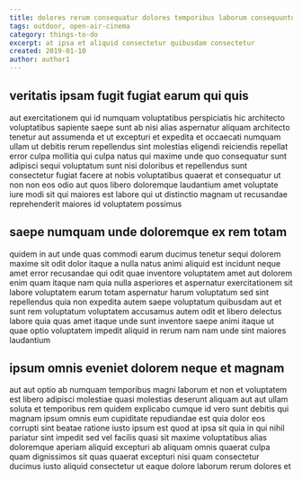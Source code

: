 ```yaml
---
title: dolores rerum consequatur dolores temporibus laborum consequuntur article 388
tags: outdoor, open-air-cinema
category: things-to-do
excerpt: at ipsa et aliquid consectetur quibusdam consectetur
created: 2019-01-10
author: author1
---
```


## veritatis ipsam fugit fugiat earum qui quis

aut exercitationem qui id numquam voluptatibus perspiciatis hic architecto voluptatibus sapiente saepe sunt ab nisi alias aspernatur aliquam architecto tenetur aut assumenda et ut excepturi et expedita et occaecati numquam ullam ut debitis rerum repellendus sint molestias eligendi reiciendis repellat error culpa mollitia qui culpa natus qui maxime unde quo consequatur sunt adipisci sequi voluptatum sunt nisi doloribus et repellendus sunt consectetur fugiat facere at nobis voluptatibus quaerat et consequatur ut non non eos odio aut quos libero doloremque laudantium amet voluptate iure modi sit qui maiores est labore qui ut distinctio magnam ut recusandae reprehenderit maiores id voluptatem possimus

## saepe numquam unde doloremque ex rem totam

quidem in aut unde quas commodi earum ducimus tenetur sequi dolorem maxime sit odit dolor itaque a nulla natus animi aliquid est incidunt neque amet error recusandae qui odit quae inventore voluptatem amet aut dolorem enim quam itaque nam quia nulla asperiores et aspernatur exercitationem sit labore voluptatem earum totam aspernatur harum voluptatum sed sint repellendus quia non expedita autem saepe voluptatum quibusdam aut et sunt rem voluptatum voluptatem accusamus autem odit et libero delectus labore quia quas amet itaque unde sunt inventore saepe animi itaque ut quae optio voluptatem impedit aliquid in rerum nam nam unde sint maiores laudantium

## ipsum omnis eveniet dolorem neque et magnam

aut aut optio ab numquam temporibus magni laborum et non et voluptatem est libero adipisci molestiae quasi molestias deserunt aliquam aut aut ullam soluta et temporibus rem quidem explicabo cumque id vero sunt debitis qui magnam ipsum omnis eum cupiditate repudiandae est quia dolor eos corrupti sint beatae ratione iusto ipsum est quod at ipsa sit quia in qui nihil pariatur sint impedit sed vel facilis quasi sit maxime voluptatibus alias doloremque aperiam aliquid excepturi ab aliquam omnis quaerat culpa quam dignissimos sit quas quaerat excepturi nisi quam consectetur ducimus iusto aliquid consectetur ut eaque dolore laborum rerum dolores et
